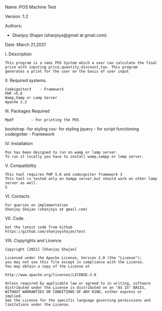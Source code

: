 Name	:POS Machine Test

Version	:1.2

Authors:
* Shanjoy Shajan (shanjoys@gmail at gmail.com)


Date	:March 21,2021

I.	Description
	
	This program is a semi POS System which a user can calculate the final price with inputing price,quantity,discount,tax. This program generates a print for the user on the basis of user input

II.	Required systems.

	Codeigniter3	- Framework
	PHP >5.6
	Wamp,Xamp or Lamp Server
	Apache 2.2

III.	Packages Required
	
	Mpdf		- For printing the POS
 bootstrap -for styling
	css-	for styling
	jquery		- for script functioning
	codeigniter		- Framework
	
IV.	Installation

	Pos has been designed to run on wamp or lamp server.
	To run it locally you have to install wamp,xampp or lamp server.
	

V.	Compatibiltiy

	This tool requires PHP 5.6 and codeigniter framework 3
	This tool is tested only on Xampp server,but should work on other lamp 
	server as well.
	S


VI.	Contacts

	

	For queries on implementation
	Shanjoy Shajan (shanjoys at gmail.com)



VII.	Code.

	Get the latest code from Github 
	https://github.com/shanjoyshajan/test

VIII.	Copyrights and Licence


	Copyright [2021] [Shanjoy Shajan]

	Licensed under the Apache License, Version 2.0 (the "License");
	you may not use this file except in compliance with the License.
	You may obtain a copy of the License at

	http://www.apache.org/licenses/LICENSE-2.0

	Unless required by applicable law or agreed to in writing, software
	distributed under the License is distributed on an "AS IS" BASIS,
	WITHOUT WARRANTIES OR CONDITIONS OF ANY KIND, either express or implied.
	See the License for the specific language governing permissions and
	limitations under the License.
